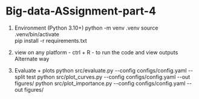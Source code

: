 # Big-data-ASsignment-part-4
1) Environment (Python 3.10+)
python -m venv .venv
source .venv/bin/activate   
pip install -r requirements.txt

2) view on any platform -
   ctrl + R - to run the code and view outputs
Alternate way
 3) Evaluate + plots
python src/evaluate.py --config configs/config.yaml --split test
python src/plot_curves.py --config configs/config.yaml --out figures/
python src/plot_importance.py --config configs/config.yaml --out figures/
